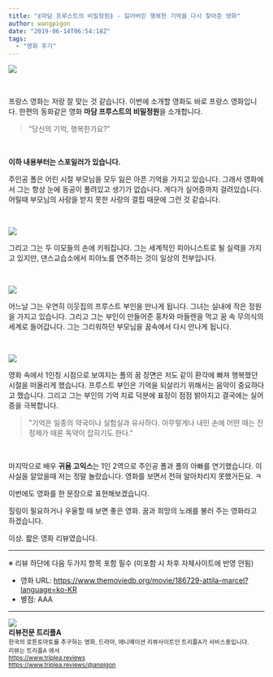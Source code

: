 ```yaml
---
title: "⟪마담 프루스트의 비밀정원⟫ - 잃어버린 행복한 기억을 다시 찾아준 영화"
author: wangpigon
date: "2019-06-14T06:54:18Z"
tags:
  - "영화 후기"
---
```

![](http://ticketimage.interpark.com/Movie/still_image/V14/V1401907p_01.gif)

<br>

프랑스 영화는 저랑 잘 맞는 것 같습니다. 이번에 소개할 영화도 바로 프랑스 영화입니다. 한편의 동화같은 영화 **마담 프루스트의 비밀정원**을 소개합니다.

> “당신의 기억, 행복한가요?”

<br>

**이하 내용부터는 스포일러가 있습니다.**

주인공 폴은 어린 시절 부모님을 모두 잃은 아픈 기억을 가지고 있습니다. 그래서 영화에서 그는 항상 눈에 동공이 풀려있고 생기가 없습니다. 게다가 실어증까지 걸려있습니다. 어릴때 부모님의 사랑을 받지 못한 사랑의 결핍 때문에 그런 것 같습니다.


<br>

![](https://movie-phinf.pstatic.net/20140625_220/1403659891670ue7UW_JPEG/movie_image.jpg?type=m665_443_2)

그리고 그는 두 이모들의 손에 키워집니다. 그는 세계적인 피아니스트로 될 실력을 가지고 있지만, 댄스교습소에서 피아노를 연주하는 것이  일상의 전부입니다.


<br>

![](https://movie-phinf.pstatic.net/20140625_16/1403659892879CG9oJ_JPEG/movie_image.jpg?type=m665_443_2)

어느날 그는 우연히 이웃집의 프루스트 부인을 만나게 됩니다. 그녀는 실내에 작은 정원을 가지고 있습니다. 그리고 그는 부인이 만들어준 홍차와 마들렌을 먹고 꿈 속 무의식의 세계로 들어갑니다. 그는 그리워하던 부모님을 꿈속에서 다시 만나게 됩니다.


<br>

![](https://movie-phinf.pstatic.net/20140625_9/14036598939201DuUz_JPEG/movie_image.jpg?type=m665_443_2)

영화 속에서 1인칭 시점으로 보여지는 폴의 꿈 장면은 저도 같이 환각에 빠져 행복했던 시절을 떠올리게 했습니다. 프루스트 부인은 기억을 되살리기 위해서는 음악이 중요하다고 했습니다. 그리고 그는 부인의 기억 치료 덕분에 표정이 점점 밝아지고 결국에는 실어증을 극복합니다.

> "기억은 일종의 약국이나 실험실과 유사하다. 아무렇게나 내민 손에 어떤 때는 진정제가 때론 독약이 잡히기도 한다."


<br>

마지막으로 배우 **귀욤 고익스**는 1인 2역으로 주인공 폴과 폴의 아빠를 연기했습니다. 이 사실을 알았을때 저는 정말 놀랐습니다. 영화를 보면서 전혀 알아차리지 못했거든요. ㅋ

이번에도 영화를 한 문장으로 표현해보겠습니다. 

힐링이 필요하거나 우울할 때 보면 좋은 영화. 꿈과 희망의 노래를 불러 주는 영화라고 하겠습니다.

이상. 짧은 영화 리뷰였습니다.



---
※ 리뷰 하단에 다음 두가지 항목 포함 필수 (미포함 시 차후 자체사이트에 반영 안됨)

* 영화 URL: https://www.themoviedb.org/movie/186729-attila-marcel?language=ko-KR
* 별점: AAA

<hr><div class="pull-left"><img src='https://cdn.steemitimages.com/300x0/https://cdn.steemitimages.com/DQmRUA4nEVgikokJ63CPw6ZgKLL48dvoUtYTvFvYnuMwBpt/image.png' style="margin-right: 10px"/></div><b>리뷰전문 트리플A</b><br><sub>한국의 로튼토마토를 추구하는 영화, 드라마, 애니메이션 리뷰사이트인 트리플A가 서비스중입니다.<br>리뷰는 트리플A 에서<br><a href='https://www.triplea.reviews'>https://www.triplea.reviews</a><br><a href='https://www.triplea.reviews/@anpigon'>https://www.triplea.reviews/@anpigon</a></sub><br>